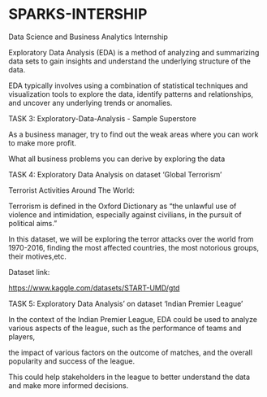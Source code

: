 # SPARKS-INTERSHIP

Data Science and Business Analytics Internship

Exploratory Data Analysis (EDA) is a method of analyzing and summarizing data sets to gain insights and understand the underlying structure of the data.

EDA typically involves using a combination of statistical techniques and visualization tools to explore the data, identify patterns and relationships, and uncover any underlying trends or anomalies.

TASK 3: Exploratory-Data-Analysis - Sample Superstore

As a business manager, try to find out the weak areas where you can work to make more profit.

What all business problems you can derive by exploring the data

TASK 4: Exploratory Data Analysis on dataset ‘Global Terrorism’ 

Terrorist Activities Around The World:

Terrorism is defined in the Oxford Dictionary as “the unlawful use of violence and intimidation, especially against civilians, in the pursuit of political aims.”

In this dataset, we will be exploring the terror attacks over the world from 1970-2016, finding the most affected countries, the most notorious groups, their motives,etc.

Dataset link:

https://www.kaggle.com/datasets/START-UMD/gtd

TASK 5: Exploratory Data Analysis’ on dataset ‘Indian Premier League’ 

In the context of the Indian Premier League, EDA could be used to analyze various aspects of the league, such as the performance of teams and players, 

the impact of various factors on the outcome of matches, and the overall popularity and success of the league.

This could help stakeholders in the league to better understand the data and make more informed decisions.
